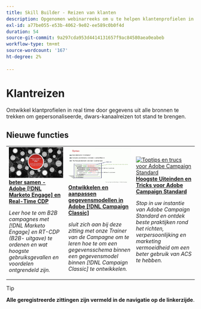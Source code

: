 ```yaml
---
title: Skill Builder - Reizen van klanten
description: Opgenomen webinarreeks om u te helpen klantenprofielen in real time ontwikkelen door gegevens uit alle bronnen te trekken om gepersonaliseerde, dwars-kanaalreizen tot stand te brengen.
exl-id: a77be055-e53b-4062-9e02-ee589c0b0f4d
duration: 54
source-git-commit: 9a297cda953d4414131657f9ac84580aea0eabeb
workflow-type: tm+mt
source-wordcount: '167'
ht-degree: 2%

---
```


# Klantreizen

Ontwikkel klantprofielen in real time door gegevens uit alle bronnen te trekken om gepersonaliseerde, dwars-kanaalreizen tot stand te brengen.

## Nieuwe functies

<table>
<tr>
  <td>
    <a href="https://experienceleague.adobe.com/docs/skill-builder-events/skill-builder/customer-journeys/2022/b2b-campaigns.html?lang=nl-NL">
      <img alt="Beter samen - Adobe [!DNL Marketo Engage] en Real-Time CDP" src="assets/343824.jpeg" />
    </a>
     <div>
      <a href="https://experienceleague.adobe.com/docs/skill-builder-events/skill-builder/customer-journeys/2022/b2b-campaigns.html?lang=nl-NL">
        <strong> beter samen - Adobe [!DNL Marketo Engage] en Real-Time CDP </strong>
      </a>
    </div>
    <p>
    <em> Leer hoe te om B2B campagnes met [!DNL Marketo Engage] en RT-CDP (B2B- uitgave) te ordenen en wat hoogste gebruiksgevallen en voordelen ontgrendeld zijn.</em>
    <p>
  </td>
  <td>
    <a href="https://experienceleague.adobe.com/docs/skill-builder-events/skill-builder/customer-journeys/2022/data-models.html?lang=nl-NL">
      <img alt="Gegevensmodellen ontwikkelen en aanpassen in Adobe [!DNL Campaign Classic]" src="assets/343829.jpeg" />
    </a>
     <div>
      <a href="https://experienceleague.adobe.com/docs/skill-builder-events/skill-builder/customer-journeys/2022/data-models.html?lang=nl-NL">
        <strong> Ontwikkelen en aanpassen gegevensmodellen in Adobe [!DNL Campaign Classic]</strong>
      </a>
    </div>
    <p>
    <em> sluit zich aan bij deze zitting met onze Trainer van de Campagne om te leren hoe te om een gegevensschema binnen een gegevensmodel binnen [!DNL Campaign Classic] te ontwikkelen.</em>
    <p>
  </td>  
  <td>
    <a href="https://experienceleague.adobe.com/docs/skill-builder-events/skill-builder/customer-journeys/2022/tips-and-tricks.html?lang=nl-NL">
      <img alt="Toptips en trucs voor Adobe Campaign Standard" src="https://video.tv.adobe.com/v/343828?format=jpeg" />
    </a>
     <div>
      <a href="https://experienceleague.adobe.com/docs/skill-builder-events/skill-builder/customer-journeys/2022/tips-and-tricks.html?lang=nl-NL">
        <strong> Hoogste Uiteinden en Tricks voor Adobe Campaign Standard </strong>
      </a>
    </div>
    <p>
    <em> Stop in uw instantie van Adobe Campaign Standard en ontdek beste praktijken rond het richten, verpersoonlijking en marketing vermoeidheid om een beter gebruik van ACS te hebben.</em>
    <p>
  </td>
</tr>
</table>

>[!TIP]
>
>**Alle geregistreerde zittingen zijn vermeld in de navigatie op de linkerzijde**.
